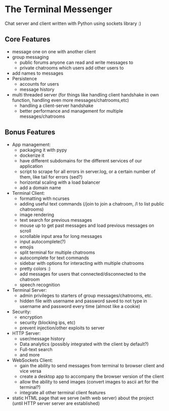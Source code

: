 # The Terminal Messenger #

Chat server and client written with Python using sockets library :)

## Core Features ##
- message one on one with another client
- group messaging
	- public forums anyone can read and write messages to
	- private chatrooms which users add other users to
- add names to messages
- Persistence
	- accounts for users
	- message history
- multi threaded server (for things like handling client handshake in own function, handling even more messages/chatrooms,etc)
	- handling a client-server handshake
	- better performance and management for multiple messages/chatrooms

## Bonus Features ##
- App management:
	- packaging it with pypy
	- dockerize it 
	- have different subdomains for the different services of our application
	- script to scrape for all errors in server.log, or a certain number of them, like tail for errors (sed?)
	- horizontal scaling with a load balancer
	- add a domain name
- Terminal Client:
	- formatting with ncurses
	- adding useful text commands (/join to join a chatroom, /l to list public chatrooms)
	- image rendering 
	- text search for previous messages
	- mouse up to get past messages and load previous messages on scroll
	- scrollable input area for long messages
	- input autocomplete(?)
	- emojis
	- split terminal for multiple chatrooms
	- autocomplete for text commands
	- sidebar with options for interacting with multiple chatrooms
	- pretty colors :)
	- add messages for users that connected/disconnected to the chatroom
	- speech recognition
- Terminal Server:
	- admin privileges to starters of group messages/chatrooms, etc.
	- hidden file with username and password saved to not type in username and password every time (almost like a cookie)
- Security:
	- encryption
	- security (blocking ips, etc)
	- prevent injection/other exploits to server
- HTTP Server:
	- user/message history
	- Data analytics (possibly integrated with the client by default?)
	- Full-text search
	- and more
- WebSockets Client:
	- gain the ability to send messages from terminal to browser client and vice versa
	- create a desktop app to accompany the browser version of the client
	- allow the ability to send images (convert images to ascii art for the terminal?)
	- integrate all other terminal client features
- static HTML page that we serve (with web server) about the project (until HTTP server server are established)